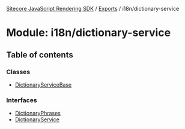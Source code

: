 [Sitecore JavaScript Rendering SDK](../README.md) / [Exports](../modules.md) / i18n/dictionary-service

# Module: i18n/dictionary-service

## Table of contents

### Classes

- [DictionaryServiceBase](../classes/i18n_dictionary_service.DictionaryServiceBase.md)

### Interfaces

- [DictionaryPhrases](../interfaces/i18n_dictionary_service.DictionaryPhrases.md)
- [DictionaryService](../interfaces/i18n_dictionary_service.DictionaryService.md)
